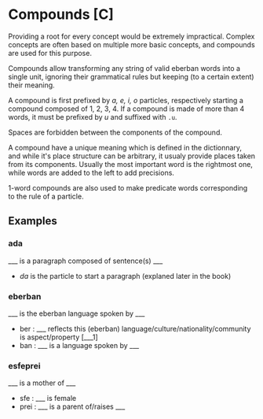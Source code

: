 # Compounds [C]

Providing a root for every concept would be extremely impractical.
Complex concepts are often based on multiple more basic concepts, and compounds
are used for this purpose.

Compounds allow transforming any string of valid eberban words into a single
unit, ignoring their grammatical rules but keeping (to a certain extent) their meaning.

A compound is first prefixed by *a, e, i, o* particles, respectively
starting a compound composed of 1, 2, 3, 4. If a compound is made of more than
4 words, it must be prefixed by *u* and suffixed with `.u`.

Spaces are forbidden between the components of the compound.

A compound have a unique meaning which is defined in the dictionnary, and
while it's place structure can be arbitrary, it usualy provide places taken
from its components. Usually the most important word is the rightmost one,
while words are added to the left to add precisions.

1-word compounds are also used to make predicate words corresponding to the
rule of a particle.

## Examples

### ada
___ is a paragraph composed of sentence(s) ___

- *da* is the particle to start a paragraph (explaned later in the book)

### eberban
___ is the eberban language spoken by ___

- ber : ___ reflects this (eberban) language/culture/nationality/community is aspect/property [___1]
- ban : ___ is a language spoken by ___

### esfeprei
___ is a mother of ___

- sfe : ___ is female
- prei : ___ is a parent of/raises ___
    